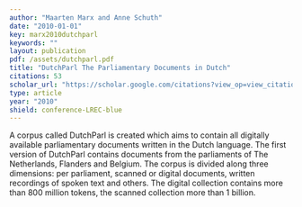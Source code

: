 ```yaml
---
author: "Maarten Marx and Anne Schuth"
date: "2010-01-01"
key: marx2010dutchparl
keywords: ""
layout: publication
pdf: /assets/dutchparl.pdf
title: "DutchParl The Parliamentary Documents in Dutch"
citations: 53
scholar_url: "https://scholar.google.com/citations?view_op=view_citation&hl=en&user=Y3ahb_wAAAAJ&pagesize=100&citation_for_view=Y3ahb_wAAAAJ:u-x6o8ySG0sC"
type: article
year: "2010"
shield: conference-LREC-blue
---
```


A corpus called DutchParl is created which aims to contain all digitally available parliamentary documents written in
the Dutch language. The first version of DutchParl contains documents from the parliaments of The Netherlands, Flanders
and Belgium. The corpus is divided along three dimensions: per parliament, scanned or digital documents, written
recordings of spoken text and others. The digital collection contains more than 800 million tokens, the scanned
collection more than 1 billion.
